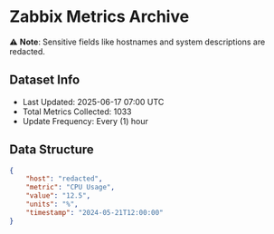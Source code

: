 # Zabbix Metrics Archive

⚠️ **Note**: Sensitive fields like hostnames and system descriptions are redacted.

## Dataset Info
- Last Updated: 2025-06-17 07:00 UTC
- Total Metrics Collected: 1033
- Update Frequency: Every (1) hour

## Data Structure
```json
{
    "host": "redacted",
    "metric": "CPU Usage",
    "value": "12.5",
    "units": "%",
    "timestamp": "2024-05-21T12:00:00"
}
```
